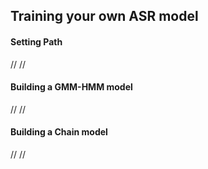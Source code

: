 ## Training your own ASR model

#### Setting Path
//
//

#### Building a GMM-HMM model
//
//

#### Building a Chain model
//
//
